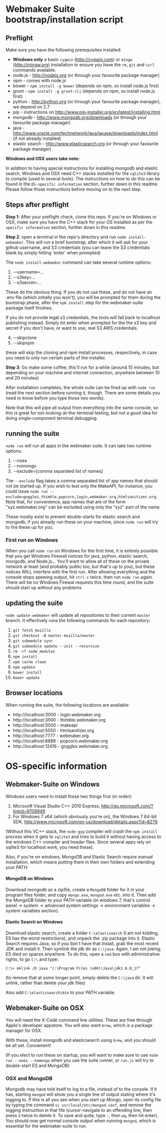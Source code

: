 # Webmaker Suite bootstrap/installation script

## Preflight

Make sure you have the following prerequisites installed:

* **Windows only** a basic `cygwin` (http://cygwin.com) or `mingw` (http://mingw.org) installation to ensure you have the `rm`, `git` and `curl` commands available.
* node.js - http://nodejs.org (or through your favourite package manager)
* npm - comes with node.js
* bower - `npm install -g bower` (depends on npm, so install node.js first)
* grunt - `npm install -g grunt-cli` (depends on npm, so install node.js first)
* python - http://python.org (or through your favourite package manager), we depend on 2.7
* pip - instructions on http://www.pip-installer.org/en/latest/installing.html
* mongodb - http://www.mongodb.org/downloads (or through your favourite package manager)
* java - http://www.oracle.com/technetwork/java/javase/downloads/index.html (if not already installed)
* elastic search - http://www.elasticsearch.org (or through your favourite package manager)

**Windows and OSX users take note:**

In addition to having special instructions for installing mongodb and elastic search, Windows and OSX need C++ stacks installed for the `sqlite3` library to compile (used in several tools). The instructions on how to do this can be found in the `OS-specific information` section, further down in this readme. Please follow those instructions before moving on to the next step.

## Steps after preflight

**Step 1**: After your preflight check, clone this repo. If you're on Windows or OSX, make sure you have the C++ stack for your OS installed as per the `specific information` section, further down in this readme.

**Step 2**: open a terminal in the repo's directory and run `node install-webmaker`. This will run a brief bootstrap, after which it will ask for your github username, and S3 credentials (you can leave the S3 credentials blank by simply hitting 'enter' when prompted)

The `node install-webmaker` command can take several runtime options:

1. --username=...
2. --s3key=...
3. --s3secret=...

These do the obvious thing. If you do not use these, and do not have an .env file (which initially you won't), you will be prompted for them during the bootstrap phase, after the `npm install` step for the webmaker-suite package itself finishes.

If you do not provide legal s3 credentials, the tools will fall back to localhost publishing instead. Simply hit enter when prompted for the the s3 key and secret if you don't have, or want to use, real S3 AWS credentials.

4. --skipclone
5. --skipnpm

these will skip the cloning and npm install processes, respectively, in case you need to only run certain parts of the installer.

**Step 3**: Go make some coffee, this'll run for a while (around 15 minutes, but depending on your machine and internet connection, anywhere between 10 and 20 minutes)

After installation completes, the whole suite can be fired up with `node run` (read the next section before running it, though. There are some details you need to know before you type those two words).

Note that this will pipe all output from everything into the same console, so this is great for not-looking-at-the-terminal testing, but not a good idea for doing single-component terminal debugging.

## running the suite

`node run` will run all apps in the webmaker suite. It can take two runtime options:

1. --noes
2. --nomongo
3. --exclude=[comma separated list of names]

The `--exclude` flag takes a comma separated list of app names that should not be started up. If you wish to test only the MakeAPI, for instance, you could issue `node run --exclude=goggles,thimble,popcorn,login,webmaker.org,htmlsanitizer.org`. Note that, for convenience, app names that are of the form "xyz.webmaker.org" can be excluded using only the "xyz" part of the name.

These mostly exist to prevent double-starts for elastic search and mongodb, if you already run these on your machine, since `node run` will try to fire these up for you.

### First run on Windows

When you call `node run` on Windows for the first time, it is entirely possible that you get Windows Firewall notices for java, python, elastic search, mongodb, and Node.js... You'll want to allow all of these on the private network at least (and probably public too, but that's up to you), but these notices WILL interfere with the first run. After allowing everything and the console stops spewing output, hit `ctrl-c` twice, then run `node run` again. There will be no Windows Firewal requests this time round, and the suite should start up without any problems.

## updating the suite

`node update-webmaker` will update all repositories to their current `master` branch. It effectively runs the following commands for each repository:

1. `git fetch mozilla`
2. `git checkout -B master mozilla/master`
3. `git submodule sync`
4. `git submodule update --init --recursive`
5. `rm -rf node_modules`
6. `npm install`
7. `npm cache clean`
8. `npm update`
9. `bower install`
10. `bower update`

## Browser locations

When running the suite, the following locations are available:

* http://localhost:3000 - login.webmaker.org
* http://localhost:3500 - thimble.webmaker.org
* http://localhost:5000 - makeapi
* http://localhost:5050 - htmlsanitizer.org
* http://localhost:7777 - webmaker.org
* http://localhost:8888 - popcorn.webmaker.org
* http://localhost:12416 - goggles.webmaker.org

# OS-specific information

## Webmaker-Suite on Windows

Windows users need to install these two things first (in order):

1. Microsoft Visual Studio C++ 2010 Express, http://go.microsoft.com/?linkid=9709949
2. For Windows 7 x64 (which obviously you're on), the Windows 7 64-bit SDK, http://www.microsoft.com/en-us/download/details.aspx?id=8279

(Without this VC++ stack, the `node-gyp` compiler will crash the `npm install` process when it gets to `sqlite3` and tries to build it without having access to the windows C++ compiler and header files. Since several apps rely on sqlite3 for localhost work, you need these).

Also, if you're on windows, MongoDB and Elastic Search require manual installation, which means putting them in their own folders and extending your PATH:

#### MongoDB on Windows

Download mongodb as a zipfile, create a `MongoDB` folder for it in your program files folder, and copy `mongo.exe`, `mongod.exe` etc. into it. Then add the MongoDB folder to your PATH variable (in windows 7, that's control panel -> system -> advanced system settings -> environment variables -> system variables section).

#### Elastic Search on Windows

Download elastic search, create a folder `C:\elastisearch` (I am not kidding, ES has the worst restrictions), and unpack the .zip package into it. Elastic Search requires Java, so if you don't have that install, grab the most recent JDK and install it. Then symlink the jdk dir as `c:\java`. Again, I am not joking; ES died on spaces anywhere. To do this, open a `cmd` box with administrative rights, to go `C:\` and type:

`C:\> mklink /D java "c:\Program Files (x86)\Java\jdk1.6.0_17"`

(to remove that at some longer point, simply delete the `C:\java` dir. It will unlink, rather than delete your jdk files)

Also add `C:\elasticsearch\bin` to your PATH variable.


## Webmaker-Suite on OSX

You will need the X-Code command line utilities. These are free through Apple's developer appstore. You will also want `brew`, which is a package manager for OSX.

With these, install mongodb and elasticsearch using `brew`, and you should be all set. Convenient!

(If you elect to run these on startup, you will want to make sure to use `node run --noes --nomongo` when you use the suite runner, or `run.js` will try to double-start ES and MongoDB)

### OSX and MongoDB

Mongodb may have told itself to log to a file, instead of to the console. If it has, starting `mongod` will show you a single line of output stating where it's logging to. If this is all you see when you start up Mongo, open its config file by typing the command `vi usr/local/etc/mongod.conf`, and remove the logging instruction in that file (cursor-navigate to an offending line, then press `d` twice to delete it. To save and quite, type `:`, then `wq`, then hit enter). You should now get normal console output when running `mongod`, which is essential for the webmaker-suite to run.
